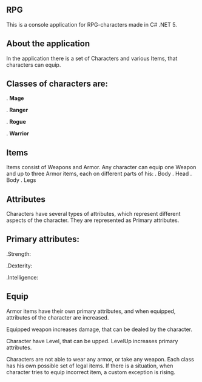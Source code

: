 **RPG**
-
This is a console application for RPG-characters made in C# .NET 5.

**About the application**
-
In the application there is a set of Characters and various Items,
that characters can equip.

Classes of characters are: 
-
. **Mage**

. **Ranger**

. **Rogue**

. **Warrior**

Items
- 
Items consist of Weapons and Armor. Any character can equip one Weapon and 
up to three Armor items, each on different parts of his:
. Body 
. Head 
. Body 
. Legs

Attributes
-
Characters have several types of attributes, which represent different aspects of the character. They are 
represented as Primary attributes. 

Primary attributes:
-
.Strength:

.Dexterity:

.Intelligence:

Equip
-

Armor items have their own primary attributes, and when equipped,
attributes of the character are increased.

Equipped weapon increases damage, that can be dealed by the character.

Character have Level, that can be upped. LevelUp increases primary attributes.

Characters are not able to wear any armor, or take any weapon.
Each class has his own possible set of legal items.
If there is a situation, when character tries to equip incorrect item,
a custom exception is rising.
